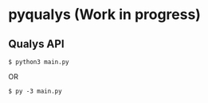 # pyqualys (Work in progress)

Qualys API
-----------

```
$ python3 main.py
```

OR 
```
$ py -3 main.py
```
